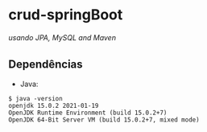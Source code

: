 # crud-springBoot
######  usando JPA, MySQL and Maven 
## Dependências
* Java:
```
$ java -version
openjdk 15.0.2 2021-01-19
OpenJDK Runtime Environment (build 15.0.2+7)
OpenJDK 64-Bit Server VM (build 15.0.2+7, mixed mode)
```
